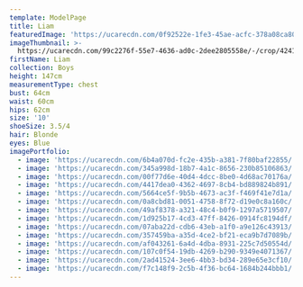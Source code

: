 ```yaml
---
template: ModelPage
title: Liam
featuredImage: 'https://ucarecdn.com/0f92522e-1fe3-45ae-acfc-378a08ca802e/'
imageThumbnail: >-
  https://ucarecdn.com/99c2276f-55e7-4636-ad0c-2dee2805558e/-/crop/4241x4456/0,0/-/preview/
firstName: Liam
collection: Boys
height: 147cm
measurementType: chest
bust: 64cm
waist: 60cm
hips: 62cm
size: '10'
shoeSize: 3.5/4
hair: Blonde
eyes: Blue
imagePortfolio:
  - image: 'https://ucarecdn.com/6b4a070d-fc2e-435b-a381-7f80baf22855/'
  - image: 'https://ucarecdn.com/345a998d-18b7-4a1c-8656-230b85106863/'
  - image: 'https://ucarecdn.com/00f77d6e-40d4-4dcc-8be0-4d68ac70176a/'
  - image: 'https://ucarecdn.com/4417dea0-4362-4697-8cb4-bd889824b891/'
  - image: 'https://ucarecdn.com/5664ce5f-9b5b-4673-ac3f-f469f41e7d1a/'
  - image: 'https://ucarecdn.com/0a8cbd81-0051-4758-8f72-d19e0c8a160c/'
  - image: 'https://ucarecdn.com/49af8378-a321-48c4-b0f9-1297a5719507/'
  - image: 'https://ucarecdn.com/1d925b17-4cd3-47ff-8426-0914fc8194df/'
  - image: 'https://ucarecdn.com/07aba22d-cdb6-43eb-a1f0-a9e126c43913/'
  - image: 'https://ucarecdn.com/357459ba-a35d-4ce2-bf21-eca9b7d7089b/'
  - image: 'https://ucarecdn.com/af043261-6a4d-4dba-8931-225c7d50554d/'
  - image: 'https://ucarecdn.com/107c0f54-19db-4269-b290-9349e4071367/'
  - image: 'https://ucarecdn.com/2ad41524-3ee6-4bb3-bd34-289e65e3cf10/'
  - image: 'https://ucarecdn.com/f7c148f9-2c5b-4f36-bc64-1684b244bbb1/'
---
```


